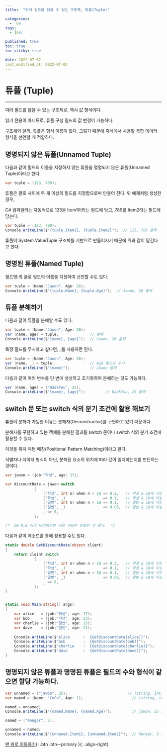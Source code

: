 ```yaml
---
title:  "여러 필드를 담을 수 있는 구조체, 튜플(Tuple)" 

categories:
  -  C#
tags:
  - [C#]

published: true
toc: true
toc_sticky: true

date: 2022-07-02
last_modified_at: 2022-07-02
---
```


# 튜플 (Tuple)

---
여러 필드를 담을 수 있는 구조체로, 역시 값 형식이다.

읽기 전용이 아니므로, 튜플 구성 필드의 값 변경이 가능하다.

구조체와 달리, 튜플은 형식 이름이 없다. 그렇기 때문에 즉석에서 사용할 복합 데이터 형식을 선언할 때 적합하다.

## 명명되지 않은 튜플(Unnamed Tuple)

다음과 같이 필드의 이름을 지정하지 않는 튜플을 명명되지 않은 튜플(Unnamed Tuple)이라고 한다.

```c#
var tuple = (123, 789);
```

튜플은 괄호 사이에 두 개 이상의 필드를 지정함으로써 만들어 진다. 위 예제처럼 생성한 경우,

C# 컴파일러는 자동적으로 123을 Item1이라는 필드에 담고, 789를 Item2라는 필드에 담는다.

```C#
var tuple = (123, 789);
Console.WriteLine($"{tuple.Item1}, {tuple.Item2}");  // 123, 789 출력
```

튜플이 System.ValueTuple 구조체를 기반으로 만들어지기 때문에 위와 같이 담긴다고 한다.

## 명명된 튜플(Named Tuple)

필드명:의 꼴로 필드의 이름을 지정하여 선언할 수도 있다.

```C#
var tuple = (Name:"Jawon", Age: 26);
Console.WriteLine($"{tuple.Name}, {tuple.Age}");  // Jawon, 26 출력
```

## 튜플 분해하기

다음과 같이 튜플을 분해할 수도 있다.
```C#
var tuple = (Name:"Jawon", Age: 26);
var (name, age) = tuple;              // 분해
Console.WriteLine($"{name}, {age}");  // Jawon, 26 출력
```

특정 필드를 무시하고 싶다면, _를 사용하면 된다.

```C#
var tuple = (Name:"Jawon", Age: 26);
var (name, _) = tuple;                // Age 필드는 무시
Console.WriteLine($"{name}");         // Jawon 출력
```

다음과 같이 여러 변수를 단 번에 생성하고 초기화하여 분해하는 것도 가능하다.

```c#
var (name, age) = ("DaekYou", 25);
Console.WriteLine($"{name}, {age}");         // DaekYou, 25 출력
```

## switch 문 또는 switch 식의 분기 조건에 활용 해보기
튜플이 분해가 가능한 이유는 분해자(Deconstructor)를 구현하고 있기 때문이다.

분해자를 구현하고 있는 객체를 분해한 결과를 switch 문이나 switch 식의 분기 조건에 활용할 수 있다.

이것을 위치 패턴 매칭(Positional Pattern Matching)이라고 한다.

식별자나 데이터 형식이 아닌, 분해된 요소의 위치에 따라 값이 일치하는지를 판단하는 것이다.

```c#
var jawon = (job:"학생", age: 17);

var discountRate = jawon switch
             {
                 ("학생", int n) when n < 18 => 0.2,   // 학생 & 18세 미만
                 ("학생", _)                 => 0.1,   // 학생 & 18세 이상
                 ("일반", int n) when n < 18 => 0.1,   // 일반 & 18세 미만
                 ("일반", _)                 => 0.05,  // 일반 & 18세 이상
                 _ => 0,
             };

/*  C# 8.0 이상 버전에서만 사용 가능한 문법인 것 같다.  */
```
다음과 같이 메소드를 통해 활용할 수도 있다.
```c#
static double GetDiscountRate(object client)
{
    return cleint switch
             {
                 ("학생", int n) when n < 18 => 0.2,   // 학생 & 18세 미만
                 ("학생", _)                 => 0.1,   // 학생 & 18세 이상
                 ("일반", int n) when n < 18 => 0.1,   // 일반 & 18세 미만
                 ("일반", _)                 => 0.05,  // 일반 & 18세 이상
                 _ => 0,
             };
}


static void Main(string[] args)
{
    var alice   = (job:"학생", age: 17);
    var bob     = (job:"학생", age: 23);
    var charlie = (job:"일반", age: 15);
    var dave    = (job:"일반", age: 21);
    
    Console.WriteLine($"alice      :  {GetDiscountRate(alice)}");      // alice : 0.2
    Console.WriteLine($"bob        :  {GetDiscountRate(bob)}");        // bob : 0.1
    Console.WriteLine($"charlie    :  {GetDiscountRate(charlie)}");    // charlie : 0.1
    Console.WriteLine($"dave       :  {GetDiscountRate(dave)}");       // dave : 0.05
}
```

## 명명되지 않은 튜플과 명명된 튜플은 필드의 수와 형식이 같으면 할당 가능하다.
```c#
var unnamed = ("jawon", 25);                           // (string, int)
var named = (Name: "CoCo", Age: 1);                      // (string, int)

named = unnamed;
Console.WriteLine($"{named.Name}, {named.Age}");         // jawon, 25 출력

named = ("Rengar", 5);

unnamed = named;
Console.WriteLine($"{unnamed.Item1}, {unnamed.Item2}");  // Rengar, 5 출력
```

[맨 위로 이동하기](#){: .btn .btn--primary }{: .align-right}
